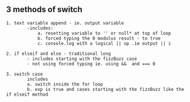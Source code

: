 

## 3 methods of switch
	
	1. text variable append - ie. output variable
			-includes: 
				a. resetting variable to '' or null* at top of loop
				b. forced typing the 0 modulus result - to true
				c. console.log with a logical || op .ie output || i

	2. if elseif and else - traditional long
			- includes starting with the fizzBuzz case 
			- not using forced typing ie. using &&  and === 0 

	3. switch case 
			includes
			a. switch inside the for loop
			b. exp is true and cases starting with the fizzBuzz like the if elseif method 
